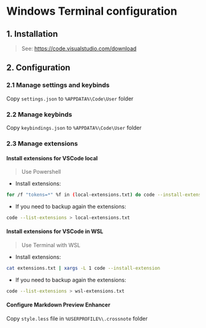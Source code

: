 # Windows Terminal configuration

## 1. Installation
> See: https://code.visualstudio.com/download

## 2. Configuration
### 2.1 Manage settings and keybinds
Copy `settings.json` to `%APPDATA%\Code\User` folder

### 2.2 Manage keybinds
Copy `keybindings.json` to `%APPDATA%\Code\User` folder

### 2.3 Manage extensions
#### Install extensions for VSCode local
> Use Powershell
- Install extensions:
```sh
for /f "tokens=*" %f in (local-extensions.txt) do code --install-extension %f
```
- If you need to backup again the extensions:
```sh
code --list-extensions > local-extensions.txt
```

#### Install extensions for VSCode in WSL
> Use Terminal with WSL
- Install extensions:
```sh
cat extensions.txt | xargs -L 1 code --install-extension
```
- If you need to backup again the extensions:
```sh
code --list-extensions > wsl-extensions.txt
```

#### Configure Markdown Preview Enhancer
Copy `style.less` file in `%USERPROFILE%\.crossnote` folder